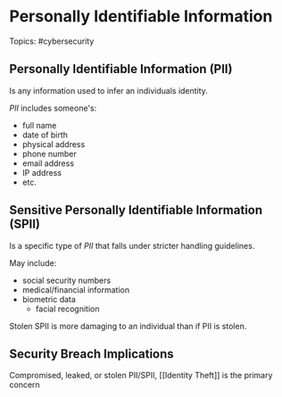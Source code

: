 # Personally Identifiable Information

Topics: #cybersecurity 

## Personally Identifiable Information (PII)

Is any information used to infer an individuals identity.

*PII* includes someone's:
- full name
- date of birth
- physical address
- phone number
- email address
- IP address
- etc. 

## Sensitive Personally Identifiable Information (SPII)

Is a specific type of *PII* that falls under stricter handling guidelines.

May include:
- social security numbers
- medical/financial information
- biometric data
	- facial recognition

Stolen SPII is more damaging to an individual than if PII is stolen.

## Security Breach Implications

Compromised, leaked, or stolen PII/SPII, [[Identity Theft]] is the primary concern 